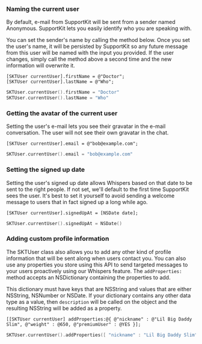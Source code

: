 ### Naming the current user

By default, e-mail from SupportKit will be sent from a sender named Anonymous. SupportKit lets you easily identify who you are speaking with.

You can set the sender's name by calling the method below. Once you set the user's name, it will be persisted by SupportKit so any future message from this user will be named with the input you provided. If the user changes, simply call the method above a second time and the new information will overwrite it.

```objective_c
[SKTUser currentUser].firstName = @"Doctor";
[SKTUser currentUser].lastName = @"Who";
```
```swift
SKTUser.currentUser().firstName = "Doctor"
SKTUser.currentUser().lastName = "Who"
```

### Getting the avatar of the current user

Setting the user's e-mail lets you see their gravatar in the e-mail conversation. The user will not see their own gravatar in the chat.

```objective_c
[SKTUser currentUser].email = @"bob@example.com";
```
```swift
SKTUser.currentUser().email = "bob@example.com"
```

### Setting the signed up date

Setting the user's signed up date allows Whispers based on that date to be sent to the right people. If not set, we'll default to the first time SupportKit sees the user. It's best to set it yourself to avoid sending a welcome message to users that in fact signed up a long while ago.

```objective_c
[SKTUser currentUser].signedUpAt = [NSDate date];
```
```swift
SKTUser.currentUser().signedUpAt = NSDate()
```

### Adding custom profile information

The SKTUser class also allows you to add any other kind of profile information that will be sent along when users contact you. You can also use any properties you store using this API to send targeted messages to your users proactively using our Whispers feature. The `addProperties:` method accepts an NSDictionary containing the properties to add.

This dictionary must have keys that are NSString and values that are either NSString, NSNumber or NSDate. If your dictionary contains any other data type as a value, then `description` will be called on the object and the resulting NSString will be added as a property.

```objective_c
[[SKTUser currentUser] addProperties:@{ @"nickname" : @"Lil Big Daddy Slim", @"weight" : @650, @"premiumUser" : @YES }];
```
```swift
SKTUser.currentUser().addProperties([ "nickname" : "Lil Big Daddy Slim", "weight" : 650, "premiumUser" : true ])
```